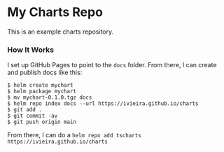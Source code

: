 # My Charts Repo

This is an example charts repository.

### How It Works

I set up GitHub Pages to point to the `docs` folder. From there, I can
create and publish docs like this:

```console
$ helm create mychart
$ helm package mychart
$ mv mychart-0.1.0.tgz docs
$ helm repo index docs --url https://ivieira.github.io/charts
$ git add .
$ git commit -av
$ git push origin main
```

From there, I can do a `helm repo add tscharts
https://ivieira.github.io/charts`
